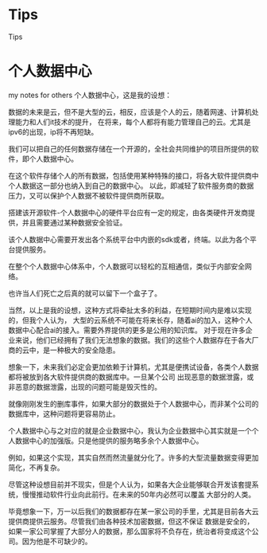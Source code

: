 # Tips
Tips

# 个人数据中心
my notes for others
个人数据中心，这是我的设想：

数据的未来是云，但不是大型的云，相反，应该是个人的云，随着网速、计算机处理能力和人们it技术的提升，
在将来，每个人都将有能力管理自己的云。尤其是ipv6的出现，ip将不再短缺。
    
我们可以把自己的任何数据存储在一个开源的，全社会共同维护的项目所提供的软件，即个人数据中心。

在这个软件存储个人的所有数据，包括使用某种特殊的接口，将各大软件提供商中个人数据这一部分也纳入到自己的数据中心。
以此，即减轻了软件服务商的数据压力，又可以保护个人数据不被软件提供商所获取。

搭建该开源软件-个人数据中心的硬件平台应有一定的规定，由各类硬件开发商提供，并且需要通过某种数据安全验证。

该个人数据中心需要开发出各个系统平台中内嵌的sdk或者，终端。以此为各个平台提供服务。

在整个个人数据中心体系中，个人数据可以轻松的互相通信，类似于内部安全网络。

也许当人们死亡之后真的就可以留下一个盒子了。

当然，以上是我的设想，这种方式将牵扯太多的利益，在短期时间内是难以实现的，但我个人认为，
大型的云系统不可能在将来长存，随着ai的加入，这种个人数据中心配合ai的接入。需要外界提供的更多是公用的知识库。
对于现在许多企业来说，他们已经拥有了我们无法想象的数据。我们的这些个人数据存在于各大厂商的云中，是一种极大的安全隐患。

想象一下，未来我们必定会更加依赖于计算机，尤其是便携试设备，各类个人数据都将被放到各大软件提供商的数据库中。一旦某个公司
出现恶意的数据泄露，或非恶意的数据泄露，出现的问题可能是毁灭性的。

就像刚刚发生的删库事件，如果大部分的数据处于个人数据中心，而非某个公司的数据库中，这种问题将更容易防止。

个人数据中心与之对应的就是企业数据中心，我认为企业数据中心其实就是一个个人数据中心的加强版。只是他提供的服务略多余个人数据中心。

例如，如果这个实现，其实自然而然流量就分化了。许多的大型流量数据变得更加简化，不再复杂。

尽管这种设想目前并不现实，但是个人认为，如果各大企业能够联合开发该套提系统，慢慢推动软件行业向此前行。在未来的50年内必然可以覆盖
大部分的人类。

毕竟想象一下，万一以后我们的数据都存在某一家公司的手里，尤其是目前各大云提供商提供云服务。尽管我们由各种技术加密数据，但这不保证
数据是安全的，如果一家公司掌握了大部分人的数据，那么国家将不负存在，统治者将变成这个公司。因为他是不可缺少的。


